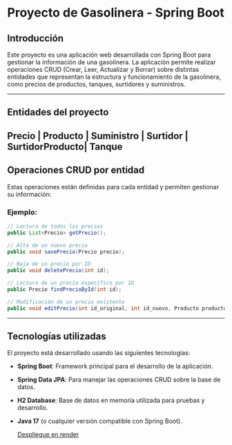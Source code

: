 # Proyecto de Gasolinera - Spring Boot

## Introducción

Este proyecto es una aplicación web desarrollada con Spring Boot para gestionar la información de una gasolinera. La aplicación permite realizar operaciones CRUD (Crear, Leer, Actualizar y Borrar) sobre distintas entidades que representan la estructura y funcionamiento de la gasolinera, como precios de productos, tanques, surtidores y suministros.

---

## Entidades del proyecto
**Precio** |
**Producto** |
**Suministro** |
**Surtidor** |
**SurtidorProducto**|
**Tanque**
---
## Operaciones CRUD por entidad

Estas operaciones están definidas para cada entidad y permiten gestionar su información:

### Ejemplo:
```java
// Lectura de todos los precios
public List<Precio> getPrecio();

// Alta de un nuevo precio
public void savePrecio(Precio precio);

// Baja de un precio por ID
public void deletePrecio(int id);

// Lectura de un precio específico por ID
public Precio findPrecioById(int id);

// Modificación de un precio existente
public void editPrecio(int id_original, int id_nuevo, Producto producto, Date fecha_inicio_nueva, Date fecha_fin_nueva, BigDecimal precio_por_filtro_nuevo);
```

---

## Tecnologías utilizadas

El proyecto está desarrollado usando las siguientes tecnologías:

- **Spring Boot**: Framework principal para el desarrollo de la aplicación.
- **Spring Data JPA**: Para manejar las operaciones CRUD sobre la base de datos.
- **H2 Database**: Base de datos en memoria utilizada para pruebas y desarrollo.
- **Java 17** (o cualquier versión compatible con Spring Boot).

  [Despliegue en render](https://practica-8296.onrender.com)
